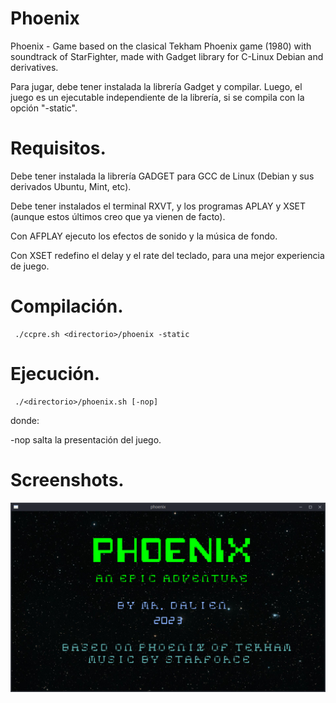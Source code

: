 # Phoenix
Phoenix - Game based on the clasical Tekham Phoenix game (1980) with soundtrack of StarFighter, made with Gadget library for C-Linux Debian and derivatives.

Para jugar, debe tener instalada la librería Gadget y compilar. Luego, el juego es un ejecutable independiente de la librería, si se compila con la opción "-static".

# Requisitos.

Debe tener instalada la librería GADGET para GCC de Linux (Debian y sus derivados Ubuntu, Mint, etc).

Debe tener instalados el terminal RXVT, y los programas APLAY y XSET (aunque estos últimos creo que ya vienen de facto).

Con AFPLAY ejecuto los efectos de sonido y la música de fondo.

Con XSET redefino el delay y el rate del teclado, para una mejor experiencia de juego.

# Compilación.

     ./ccpre.sh <directorio>/phoenix -static

# Ejecución.

     ./<directorio>/phoenix.sh [-nop]

donde:

-nop salta la presentación del juego.

# Screenshots.

![Phoenix Game Linux Console](dataPhoenix/Phoenix_scr01.png)
